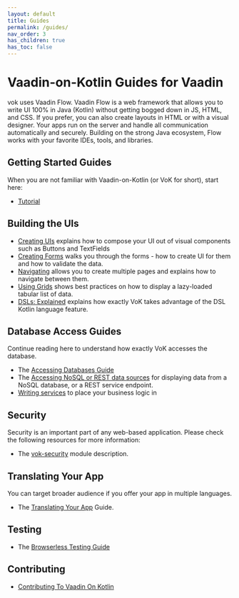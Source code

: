 ```yaml
---
layout: default
title: Guides
permalink: /guides/
nav_order: 3
has_children: true
has_toc: false
---
```


# Vaadin-on-Kotlin Guides for Vaadin

vok uses Vaadin Flow. Vaadin Flow is a web framework that allows you to write UI 100% in Java (Kotlin) without getting bogged down in JS, HTML, and CSS. If you prefer, you can also create layouts in HTML or with a visual designer. Your apps run on the server and handle all communication automatically and securely. Building on the strong Java ecosystem, Flow works with your favorite IDEs, tools, and libraries.

## Getting Started Guides

When you are not familiar with Vaadin-on-Kotlin (or VoK for short), start here:

- [Tutorial](/tutorial)

## Building the UIs

- [Creating UIs](/creating_ui) explains how to compose your UI out of visual components such as Buttons and TextFields
- [Creating Forms](/forms) walks you through the forms - how to create UI for them and how to validate the data.
- [Navigating](/navigating) allows you to create multiple pages and explains how to navigate between them.
- [Using Grids](/grids) shows best practices on how to display a lazy-loaded tabular list of data.
- [DSLs: Explained](/dsl_explained) explains how exactly VoK takes advantage of the DSL Kotlin language feature.

## Database Access Guides

Continue reading here to understand how exactly VoK accesses the database.

- The [Accessing Databases Guide](/databases)
- The [Accessing NoSQL or REST data sources](/nosql_rest_datasources) for displaying data from a NoSQL database, or a REST service endpoint.
- [Writing services](/services) to place your business logic in

## Security

Security is an important part of any web-based application. Please check the following resources for more information:

- The [vok-security](/security) module description.

## Translating Your App

You can target broader audience if you offer your app in multiple languages.

- The [Translating Your App](/i18n) Guide.

## Testing

- The [Browserless Testing Guide](https://github.com/mvysny/karibu-testing)

## Contributing

- [Contributing To Vaadin On Kotlin](/contributing)

